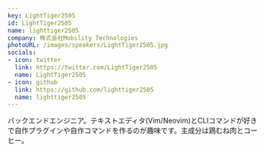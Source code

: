 ```yaml
---
key: LightTiger2505
id: LightTiger2505
name: lighttiger2505
company: 株式会社Mobility Technologies
photoURL: /images/speakers/LightTiger2505.jpg
socials:
- icon: twitter
  link: https://twitter.com/LightTiger2505
  name: LightTiger2505
- icon: github
  link: https://github.com/lighttiger2505
  name: lighttiger2505
---
```

バックエンドエンジニア。テキストエディタ(Vim/Neovim)とCLIコマンドが好きで自作プラグインや自作コマンドを作るのが趣味です。主成分は鶏むね肉とコーヒー。